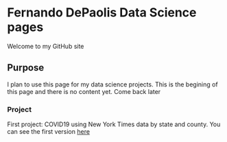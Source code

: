 # Fernando DePaolis Data Science pages
Welcome to my GitHub site


## Purpose
I plan to use this page for my data science projects. This is the begining of this page and there is no content yet. Come back later

### Project
First project: COVID19 using New York Times data by state and county. You can see the first version [here](https://rpubs.com/RStudio_knight/630856)


